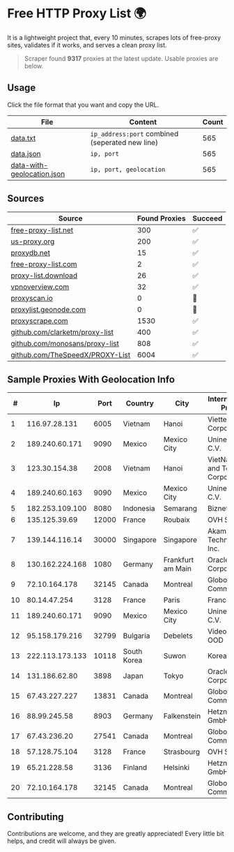 
# Free HTTP Proxy List 🌍

It is a lightweight project that, every 10 minutes, scrapes lots of free-proxy sites, validates if it works, and serves a clean proxy list.


> Scraper found **9317** proxies at the latest update. Usable proxies are below.

## Usage

Click the file format that you want and copy the URL.


|File|Content|Count|
|----|-------|-----|
|[data.txt](https://raw.githubusercontent.com/themiralay/Proxy-List-World/master/data.txt)|`ip_address:port` combined (seperated new line)|565|
|[data.json](https://raw.githubusercontent.com/themiralay/Proxy-List-World/master/data.json)|`ip, port`|565|
|[data-with-geolocation.json](https://raw.githubusercontent.com/themiralay/Proxy-List-World/master/data-with-geolocation.json)|`ip, port, geolocation`|565|

## Sources

|Source|Found Proxies|Succeed|
|------|-------------|-------|
|[free-proxy-list.net](https://free-proxy-list.net)|300|✅|
|[us-proxy.org](https://www.us-proxy.org)|200|✅|
|[proxydb.net](http://proxydb.net)|15|✅|
|[free-proxy-list.com](https://free-proxy-list.com/?page=&port=&type%5B%5D=http&type%5B%5D=https&up_time=0&search=Search)|2|✅|
|[proxy-list.download](https://www.proxy-list.download/HTTP)|26|✅|
|[vpnoverview.com](https://vpnoverview.com/privacy/anonymous-browsing/free-proxy-servers)|32|✅|
|[proxyscan.io](https://www.proxyscan.io)|0|🚫|
|[proxylist.geonode.com](https://proxylist.geonode.com/api/proxy-list?limit=300&page=1&sort_by=lastChecked&sort_type=desc&protocols=http,https)|0|🚫|
|[proxyscrape.com](https://api.proxyscrape.com/v2/?request=displayproxies&protocol=http&timeout=10000&country=all&ssl=all&anonymity=all)|1530|✅|
|[github.com/clarketm/proxy-list](https://raw.githubusercontent.com/clarketm/proxy-list/master/proxy-list-raw.txt)|400|✅|
|[github.com/monosans/proxy-list](https://raw.githubusercontent.com/monosans/proxy-list/main/proxies/http.txt)|808|✅|
|[github.com/TheSpeedX/PROXY-List](https://raw.githubusercontent.com/TheSpeedX/PROXY-List/master/http.txt)|6004|✅|


## Sample Proxies With Geolocation Info

|#|Ip|Port|Country|City|Internet Service Provider|
|-|--|----|-------|----|-------------------------|
|1|116.97.28.131|6005|Vietnam|Hanoi|Viettel Corporation|
|2|189.240.60.171|9090|Mexico|Mexico City|Uninet S.A. de C.V.|
|3|123.30.154.38|2008|Vietnam|Hanoi|VietNam Post and Telecom Corporation|
|4|189.240.60.163|9090|Mexico|Mexico City|Uninet S.A. de C.V.|
|5|182.253.109.100|8080|Indonesia|Semarang|Biznet Metronet|
|6|135.125.39.69|12000|France|Roubaix|OVH SAS|
|7|139.144.116.14|30000|Singapore|Singapore|Akamai Technologies, Inc.|
|8|130.162.224.168|1080|Germany|Frankfurt am Main|Oracle Corporation|
|9|72.10.164.178|32145|Canada|Montreal|GloboTech Communications|
|10|80.14.47.254|3128|France|Paris|France Telecom|
|11|189.240.60.171|9090|Mexico|Mexico City|Uninet S.A. de C.V.|
|12|95.158.179.216|32799|Bulgaria|Debelets|Videosat 21 Vek OOD|
|13|222.113.173.133|10118|South Korea|Suwon|Korea Telecom|
|14|131.186.62.80|3898|Japan|Tokyo|Oracle Corporation|
|15|67.43.227.227|13831|Canada|Montreal|GloboTech Communications|
|16|88.99.245.58|8903|Germany|Falkenstein|Hetzner Online GmbH|
|17|67.43.236.20|27541|Canada|Montreal|GloboTech Communications|
|18|57.128.75.104|3128|France|Strasbourg|OVH SAS|
|19|65.21.228.58|3136|Finland|Helsinki|Hetzner Online GmbH|
|20|72.10.164.178|32145|Canada|Montreal|GloboTech Communications|



## Contributing

Contributions are welcome, and they are greatly appreciated! Every
little bit helps, and credit will always be given.

